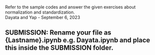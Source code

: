 Refer to the sample codes and answer the given exercises about normalization and standardization.<br>
Dayata and Yap - September 6, 2023
<h2>SUBMISSION: Rename your file as {Lastname}.ipynb e.g. Dayata.ipynb and place this inside the SUBMISSION folder.</h2>
